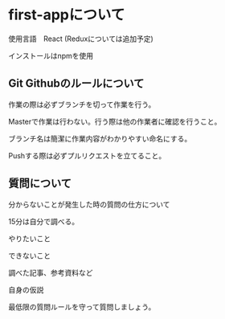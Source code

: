 # first-appについて

使用言語　React  (Reduxについては追加予定)

インストールはnpmを使用

## Git Githubのルールについて

作業の際は必ずブランチを切って作業を行う。

Masterで作業は行わない。行う際は他の作業者に確認を行うこと。

ブランチ名は簡潔に作業内容がわかりやすい命名にする。

Pushする際は必ずプルリクエストを立てること。

## 質問について

分からないことが発生した時の質問の仕方について

15分は自分で調べる。

やりたいこと

できないこと

調べた記事、参考資料など

自身の仮説

最低限の質問ルールを守って質問しましょう。
